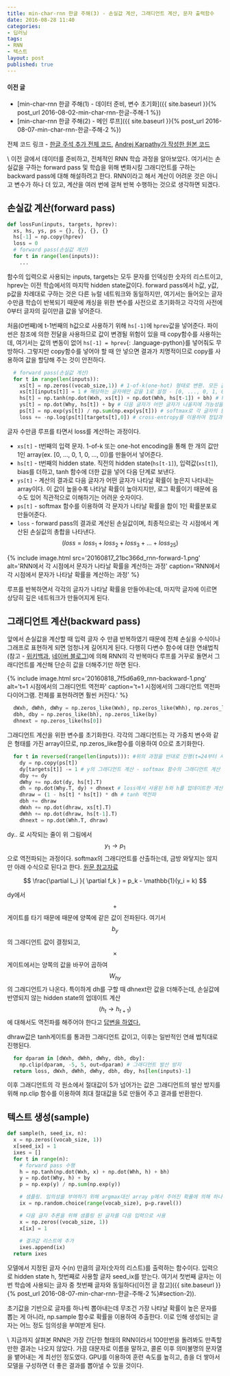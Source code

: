 ```yaml
---
title: min-char-rnn 한글 주해(3) - 손실값 계산, 그래디언트 계산, 문자 출력함수
date: 2016-08-28 11:40
categories:
- 딥러닝
tags:
- RNN
- 텍스트
layout: post
published: true
---
```


#### 이전 글

* [min-char-rnn 한글 주해(1) - 데이터 준비, 변수 초기화]({{ site.baseurl }}{% post_url 2016-08-02-min-char-rnn-한글-주해-1 %})
* [min-char-rnn 한글 주해(2) - 메인 루프]({{ site.baseurl }}{% post_url 2016-08-07-min-char-rnn-한글-주해-2 %})

전체 코드 링크 - [한글 주석 추가 전체 코드](https://gist.github.com/MinjeJeon/8f50693f0a986419ab2dda35753acb1f), [Andrej Karpathy가 작성한 원본 코드](https://gist.github.com/karpathy/d4dee566867f8291f086)

\\
이전 글에서 데이터를 준비하고, 전체적인 RNN 학습 과정을 알아보았다. 여기서는 손실값을 구하는 forward pass 및 학습을 위해 변화시킬 그래디언트를 구하는 backward pass에 대해 해설하려고 한다. RNN이라고 해서 계산이 어려운 것은 아니고 변수가 하나 더 있고, 계산을 여러 번에 걸쳐 반복 수행하는 것으로 생각하면 되겠다.

## 손실값 계산(forward pass)

```python
def lossFun(inputs, targets, hprev):
  xs, hs, ys, ps = {}, {}, {}, {}
  hs[-1] = np.copy(hprev)
  loss = 0
  # forward pass(손실값 계산)
  for t in range(len(inputs)):
    ...
```

함수의 입력으로 사용되는 inputs, targets는 모두 문자를 인덱싱한 숫자의 리스트이고, hprev는 이전 학습에서의 마지막 hidden state값이다. forward pass에서 h값, y값, p값을 차례대로 구하는 것은 다른 뉴럴 네트워크와 동일하지만, 여기서는 들어오는 글자 수만큼 학습이 반복되기 때문에 캐싱을 위한 변수를 사전으로 초기화하고 각각의 사전에 0부터 글자의 길이만큼 값을 넣어준다. 

처음(0번째)에 t-1번째의 h값으로 사용하기 위해 `hs[-1]`에 `hprev`값을 넣어준다. 파이썬은 참조에 의한 전달을 사용하므로 값이 변경될 위험이 있을 때 copy함수를 사용하는데, 여기서는 값의 변동이 없어 `hs[-1] = hprev`{: .language-python}를 넣어줘도 무방하다. 그렇지만 copy함수를 넣어야 할 때 안 넣으면 결과가 치명적이므로 copy를 사용하여 값을 할당해 주는 것이 안전하다.

```python
  # forward pass(손실값 계산)
  for t in range(len(inputs)):
    xs[t] = np.zeros((vocab_size,1)) # 1-of-k(one-hot) 형태로 변환. 모든 값이 0인 array 준비
    xs[t][inputs[t]] = 1 # 해당하는 글자에만 값을 1로 설정 - [0, ..., 0, 1, 0, ..., 0]
    hs[t] = np.tanh(np.dot(Wxh, xs[t]) + np.dot(Whh, hs[t-1]) + bh) # hidden state 업데이트
    ys[t] = np.dot(Why, hs[t]) + by # 다음 글자가 어떤 글자가 나올지에 가능성을 표시한 array(정규화되지 않음)
    ps[t] = np.exp(ys[t]) / np.sum(np.exp(ys[t])) # softmax로 각 글자의 등장 가능성을 확률로 표시
    loss += -np.log(ps[t][targets[t],0]) # cross-entropy를 이용하여 정답과 비교하여 손실값 판정
```

글자 수만큼 루프를 타면서 loss를 계산하는 과정이다.

* `xs[t]` - t번째의 입력 문자. 1-of-k 또는 one-hot encoding을 통해 한 개의 값만 1인 array(ex. [0, ..., 0, 1, 0, ..., 0])를 만들어서 넣어준다.
* `hs[t]` - t번째의 hidden state. 직전의 hidden state(`hs[t-1]`), 입력값(`xs[t]`), bias를 더하고, tanh 함수에 더한 값을 넣어 다음 단계로 보낸다.
* `ys[t]` - 계산의 결과로 다음 글자가 어떤 글자가 나타날 확률이 높은지 나타내는 array이다. 이 값이 높을수록 나타날 확률이 높아지지만, 로그 확률이기 때문에 음수도 있어 직관적으로 이해하기는 어려운 숫자이다.
* `ps[t]` - softmax 함수를 이용하여 각 문자가 나타날 확률을 합이 1인 확률분포로 만들어준다.
* `loss` - forward pass의 결과로 계산된 손실값이며, 최종적으로는 각 시점에서 계산된 손실값의 총합을 나타낸다. $$ \left ( loss = loss_{1} + loss_{2} + loss_{3} + \ldots + loss_{25} \right )$$

{% include image.html
   src='20160817_21bc366d_rnn-forward-1.png'
   alt='RNN에서 각 시점에서 문자가 나타날 확률을 계산하는 과정'
   caption='RNN에서 각 시점에서 문자가 나타날 확률을 계산하는 과정' %}

루프를 반복하면서 각각의 글자가 나타날 확률을 만들어내는데, 마지막 글자에 이르면 상당히 깊은 네트워크가 만들어지게 된다. 

## 그래디언트 계산(backward pass)

앞에서 손실값을 계산할 때 입력 글자 수 만큼 반복하였기 때문에 전체 손실을 수식이나 그래프로 표현하게 되면 엄청나게 길어지게 된다. 다행히 다변수 함수에 대한 연쇄법칙(참고 - [위키백과](https://ko.wikipedia.org/wiki/%EC%97%B0%EC%87%84_%EB%B2%95%EC%B9%99#.EB.8B.A4.EB.B3.80.EC.88.98_.ED.95.A8.EC.88.98.EC.97.90_.EB.8C.80.ED.95.9C_.EC.97.B0.EC.87.84.EB.B2.95.EC.B9.99), [네이버 블로그](http://blog.naver.com/PostView.nhn?blogId=mindo1103&logNo=90103548178))에 의해 RNN의 각 반복마다 루프를 거꾸로 돌면서 그래디언트를 계산해 단순히 값을 더해주기만 하면 된다. 

{% include image.html
   src='20160818_7f5d6a69_rnn-backward-1.png'
   alt='t=1 시점에서의 그래디언트 역전파'
   caption='t=1 시점에서의 그래디언트 역전파 다이어그램. 전체를 표현하려면 훨씬 커진다.' %}

```python
  dWxh, dWhh, dWhy = np.zeros_like(Wxh), np.zeros_like(Whh), np.zeros_like(Why)
  dbh, dby = np.zeros_like(bh), np.zeros_like(by)
  dhnext = np.zeros_like(hs[0])
```

그래디언트 계산을 위한 변수를 초기화한다. 각각의 그래디언트는 각 가중치 변수와 같은 형태를 가진 array이므로, np.zeros_like함수를 이용하여 0으로 초기화한다.

```python
  for t in reversed(range(len(inputs))): #위의 과정을 반대로 진행(t=24부터 시작)
    dy = np.copy(ps[t])
    dy[targets[t]] -= 1 # y의 그래디언트 계산 - softmax 함수의 그래디언트 계산
    dby += dy
    dWhy += np.dot(dy, hs[t].T)
    dh = np.dot(Why.T, dy) + dhnext # loss에서 사용된 h와 h를 업데이트한 계산의 그래디언트 값을 더함
    dhraw = (1 - hs[t] * hs[t]) * dh # tanh 역전파
    dbh += dhraw
    dWxh += np.dot(dhraw, xs[t].T)
    dWhh += np.dot(dhraw, hs[t-1].T)
    dhnext = np.dot(Whh.T, dhraw)
```

dy.. 로 시작되는 줄이 위 그림에서 $$ y_{1} \rightarrow p_{1} $$ 으로 역전파되는 과정이다. softmax의 그래디언트를 산출하는데, 금방 와닿지는 않지만 아래 수식으로 된다고 한다. [원문 참고자료](http://cs231n.github.io/neural-networks-case-study/#grad)

$$ \frac{\partial L_i }{ \partial f_k } = p_k - \mathbb{1}(y_i = k) $$

dy에서 $$+$$게이트를 타기 때문에 때문에 양쪽에 같은 값이 전파된다. 여기서 $$b_y$$의 그래디언트 값이 결정되고, $$\times$$게이트에서는 양쪽의 값을 바꾸어 곱하여 $$W_{hy}$$의 그래디언트가 나온다.
특이하게 dh를 구할 때 dhnext란 값을 더해주는데, 손실값에 반영되지 않는 hidden state의 업데이트 계산$$(h_t \rightarrow h_{t+1})$$에 대해서도 역전파를 해주어야 한다고 [답변을 하였다.](https://gist.github.com/karpathy/d4dee566867f8291f086#gistcomment-1694245)

dhraw값은 tanh게이트를 통과한 그래디언트 값이고, 이후는 일반적인 연쇄 법칙대로 진행된다. 


```python
  for dparam in [dWxh, dWhh, dWhy, dbh, dby]:
    np.clip(dparam, -5, 5, out=dparam) # 그래디언트 발산 방지
  return loss, dWxh, dWhh, dWhy, dbh, dby, hs[len(inputs)-1]
```

이후 그래디언트의 각 원소에서 절대값이 5가 넘어가는 값은 그래디언트의 발산 방지를 위해 np.clip 함수를 이용하여 최대 절대값을 5로 만들어 주고 결과를 반환한다.

## 텍스트 생성(sample)

```python
def sample(h, seed_ix, n):
  x = np.zeros((vocab_size, 1))
  x[seed_ix] = 1
  ixes = []
  for t in range(n):
    # forward pass 수행
    h = np.tanh(np.dot(Wxh, x) + np.dot(Whh, h) + bh)
    y = np.dot(Why, h) + by
    p = np.exp(y) / np.sum(np.exp(y))

    # 샘플링. 임의성을 부여하기 위해 argmax대신 array p에서 주어진 확률에 의해 하나의 문자를 선택
    ix = np.random.choice(range(vocab_size), p=p.ravel())

    # 다음 글자 추론을 위해 샘플링 된 글자를 다음 입력으로 사용 
    x = np.zeros((vocab_size, 1))
    x[ix] = 1
    
    # 결과값 리스트에 추가
    ixes.append(ix)
  return ixes
```

모델에서 지정된 글자 수(n) 만큼의 글자(숫자의 리스트)를 출력하는 함수이다. 입력으로 hidden state h, 첫번째로 사용할 글자 seed_ix를 받는다. 여기서 첫번째 글자는 이번 학습에 사용되는 글자 중 첫번째 글자와 동일하다([이전 글 참고]({{ site.baseurl }}{% post_url 2016-08-07-min-char-rnn-한글-주해-2 %}#section-2)).

초기값을 기반으로 글자를 하나씩 뽑아내는데 무조건 가장 나타날 확률이 높은 문자를 뽑는 게 아니라, np.sample 함수로 확률을 이용하여 추출한다. 이로 인해 생성되는 글자는 어느 정도 임의성을 부여받게 된다.

\\
지금까지 살펴본 RNN은 가장 간단한 형태의 RNN이라서 100만번을 돌려봐도 만족할 만한 결과는 나오지 않았다. 가끔 대문자로 이름을 말하고, 콜론 이후 의미불명의 문자열을 뱉어내는 게 최선인 정도였다. GPU를 이용하여 훈련 속도를 높히고, 층을 더 쌓아서 모델을 구성하면 더 좋은 결과를 뽑아낼 수 있을 것이다.